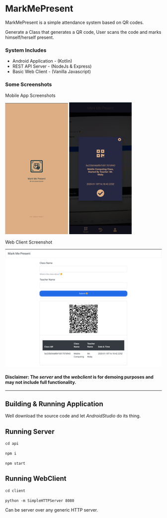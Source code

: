# MarkMePresent
MarkMePresent is a simple attendance system based on QR codes.

Generate a Class that generates a QR code, User scans the code and marks himself/herself present.

### System Includes
+ Android Application - (Kotlin)
+ REST API Server - (NodeJs & Express)
+ Basic Web Client - (Vanilla Javascript)

### Some Screenshots
Mobile App Screenshots

<img src="https://github.com/abdullahwaqar/MarkMePresent/blob/dev/doc/screenshots/mobileapp-splashscreen.png" width=40%/> <img src="https://github.com/abdullahwaqar/MarkMePresent/blob/dev/doc/screenshots/mobileapp-scanresult.png" width=40%/>

Web Client Screenshot

![webclient screenshot](https://github.com/abdullahwaqar/MarkMePresent/blob/dev/doc/screenshots/webclient-ss-rev2.png)

#### **Disclaimer: The *server* and the *webclient* is for demoing purposes and may not include full functionality.**

---

## Building & Running Application
Well download the source code and let *AndroidStudio* do its thing.

## Running Server
```
cd api

npm i

npm start
```

## Running WebClient
```
cd client

python -m SimpleHTTPServer 8080
```

Can be server over any generic HTTP server.
